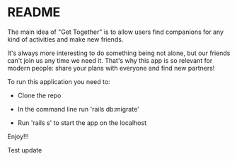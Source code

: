 # README

The main idea of "Get Together" is to allow users find companions for any kind of activities and make new friends. 

It's always more interesting to do something being not alone, but our friends can't join us any time we need it. That's why this app is so relevant for modern people: share your plans with everyone and find new partners!

To run this application you need to:
* Clone the repo

* In the command line run 'rails db:migrate'

* Run 'rails s' to start the app on the localhost


Enjoy!!!

Test update
